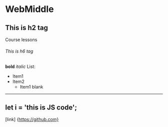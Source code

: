 # WebMiddle
## This is h2 tag
Course lessons
###### This is h6 tag
**bold**
*italic*
List:
* Item1
* Item2
  * Item1 blank
---
let i = 'this is JS code';
---
[link] {https://github.com}
